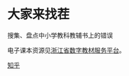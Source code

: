 # 大家来找茬

搜集、盘点中小学教科教辅书上的错误

电子课本资源见[浙江省数字教材服务平台](http://www.zjeav.com/)。

[知乎](https://www.zhihu.com/question/401988398/answer/1290451579)